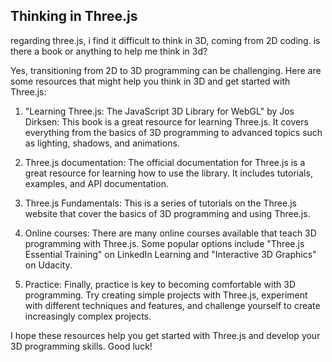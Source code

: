 ## Thinking in Three.js

regarding three.js, i find it difficult to think in 3D, coming from 2D coding.  is there a book or anything to help me think in 3d?

Yes, transitioning from 2D to 3D programming can be challenging. Here are some resources that might help you think in 3D and get started with Three.js:

1. "Learning Three.js: The JavaScript 3D Library for WebGL" by Jos Dirksen: This book is a great resource for learning Three.js. It covers everything from the basics of 3D programming to advanced topics such as lighting, shadows, and animations.

2. Three.js documentation: The official documentation for Three.js is a great resource for learning how to use the library. It includes tutorials, examples, and API documentation.

3. Three.js Fundamentals: This is a series of tutorials on the Three.js website that cover the basics of 3D programming and using Three.js.

4. Online courses: There are many online courses available that teach 3D programming with Three.js. Some popular options include "Three.js Essential Training" on LinkedIn Learning and "Interactive 3D Graphics" on Udacity.

5. Practice: Finally, practice is key to becoming comfortable with 3D programming. Try creating simple projects with Three.js, experiment with different techniques and features, and challenge yourself to create increasingly complex projects.

I hope these resources help you get started with Three.js and develop your 3D programming skills. Good luck!
